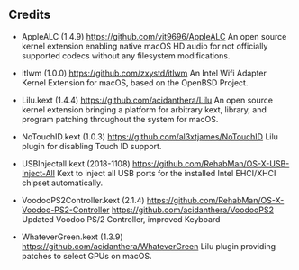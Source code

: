 ## Credits

- AppleALC (1.4.9)
  https://github.com/vit9696/AppleALC
  An open source kernel extension enabling native macOS HD audio for not officially supported codecs without any filesystem modifications.
- itlwm (1.0.0)
  https://github.com/zxystd/itlwm
  An Intel Wifi Adapter Kernel Extension for macOS, based on the OpenBSD Project.

- Lilu.kext (1.4.4)
  https://github.com/acidanthera/Lilu
  An open source kernel extension bringing a platform for arbitrary kext, library, and program patching throughout the system for macOS.
- NoTouchID.kext (1.0.3)
  https://github.com/al3xtjames/NoTouchID
  Lilu plugin for disabling Touch ID support.
- USBInjectall.kext (2018-1108)
  https://github.com/RehabMan/OS-X-USB-Inject-All
  Kext to inject all USB ports for the installed Intel EHCI/XHCI chipset automatically.
- VoodooPS2Controller.kext (2.1.4)
  https://github.com/RehabMan/OS-X-Voodoo-PS2-Controller
  https://github.com/acidanthera/VoodooPS2
  Updated Voodoo PS/2 Controller, improved Keyboard
- WhateverGreen.kext (1.3.9)
  https://github.com/acidanthera/WhateverGreen
  Lilu plugin providing patches to select GPUs on macOS.